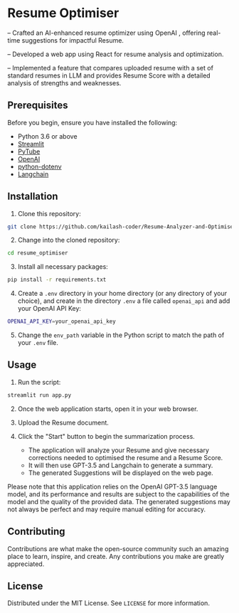 # Resume Optimiser

– Crafted an AI-enhanced resume optimizer using OpenAI , offering real-time suggestions for impactful Resume.

– Developed a web app using React for resume analysis and optimization.

– Implemented a feature that compares uploaded resume with a set of standard resumes in LLM and provides Resume
Score with a detailed analysis of strengths and weaknesses.



## Prerequisites

Before you begin, ensure you have installed the following:

- Python 3.6 or above
- [Streamlit](https://streamlit.io/)
- [PyTube](https://pytube.io/en/latest/)
- [OpenAI](https://beta.openai.com/docs/developer-quickstart/)
- [python-dotenv](https://pypi.org/project/python-dotenv/)
- [Langchain](https://pypi.org/project/langchain/)

## Installation 

1. Clone this repository:
```bash
git clone https://github.com/kailash-coder/Resume-Analyzer-and-Optimiser
```
2. Change into the cloned repository:
```bash
cd resume_optimiser
```
3. Install all necessary packages:
```bash
pip install -r requirements.txt
```
4. Create a `.env` directory in your home directory (or any directory of your choice), and create in the directory `.env` a file called `openai_api` and add your OpenAI API Key:
```bash
OPENAI_API_KEY=your_openai_api_key
```
5. Change the `env_path` variable in the Python script to match the path of your `.env` file.

## Usage

1. Run the script:
```bash
streamlit run app.py
```
2. Once the web application starts, open it in your web browser.

3. Upload the Resume document.

4. Click the "Start" button to begin the summarization process.

   - The application will analyze your Resume and give necessary corrections needed to optimised the resume and a Resume Score.
   - It will then use GPT-3.5 and Langchain to generate a summary.
   - The generated Suggestions will be displayed on the web page.



Please note that this application relies on the OpenAI GPT-3.5 language model, and its performance and results are subject to the capabilities of the model and the quality of the provided data. The generated suggestions may not always be perfect and may require manual editing for accuracy.

## Contributing

Contributions are what make the open-source community such an amazing place to learn, inspire, and create. Any contributions you make are greatly appreciated.

## License

Distributed under the MIT License. See `LICENSE` for more information.

